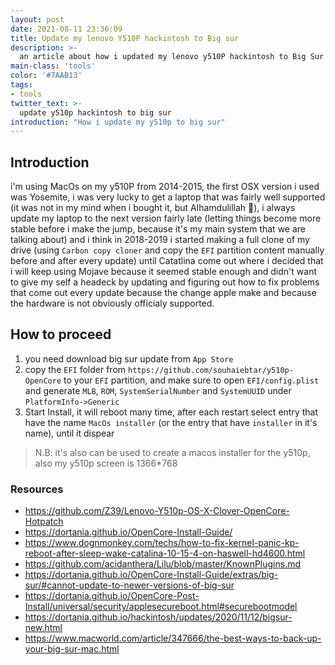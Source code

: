 ```yaml
---
layout: post
date: 2021-08-11 23:36:09
title: Update my lenovo Y510P hackintosh to Big sur
description: >-
  an article about how i updated my lenovo y510P hackintosh to Big Sur
main-class: 'tools'
color: '#7AAB13'
tags:
- tools
twitter_text: >-
  update y510p hackintosh to big sur
introduction: "How i update my y510p to big sur"
---
```

## Introduction

i'm using MacOs on my y510P from 2014-2015, the first OSX version i used was Yosemite, i was very lucky to get a laptop that was fairly well supported (it was not in my mind when i bought it, but Alhamdulillah 🤲), i always update my laptop to the next version fairly late (letting things become more stable before i make the jump, because it's my main system that we are talking about) and i think in 2018-2019 i started making a full clone of my drive (using `Carbon copy cloner` and copy the `EFI` partition content manually before and after every update) until Catatlina come out  where i decided that i will keep using Mojave because it seemed stable enough and didn't want to give my self a headeck by updating and figuring out how to fix problems that come out every update because the change apple make and because the hardware is not obviously officialy supported.


## How to proceed

1. you need download big sur update from `App Store`
2. copy the `EFI` folder from `https://github.com/souhaiebtar/y510p-OpenCore` to your `EFI` partition, and make sure to open `EFI/config.plist` and generate `MLB`, `ROM`, `SystemSerialNumber` and `SystemUUID` under `PlatformInfo->Generic`
3. Start Install, it will reboot many time, after each restart select entry that have the name `MacOs installer` (or the entry that have `installer` in it's name), until it dispear

> N.B: it's also can be used to create a macos installer for the y510p, also my
y510p screen is 1366*768

### Resources
* https://github.com/Z39/Lenovo-Y510p-OS-X-Clover-OpenCore-Hotpatch
* https://dortania.github.io/OpenCore-Install-Guide/
* https://www.dognmonkey.com/techs/how-to-fix-kernel-panic-kp-reboot-after-sleep-wake-catalina-10-15-4-on-haswell-hd4600.html
* https://github.com/acidanthera/Lilu/blob/master/KnownPlugins.md
* https://dortania.github.io/OpenCore-Install-Guide/extras/big-sur/#cannot-update-to-newer-versions-of-big-sur
* https://dortania.github.io/OpenCore-Post-Install/universal/security/applesecureboot.html#securebootmodel
* https://dortania.github.io/hackintosh/updates/2020/11/12/bigsur-new.html
* https://www.macworld.com/article/347666/the-best-ways-to-back-up-your-big-sur-mac.html
